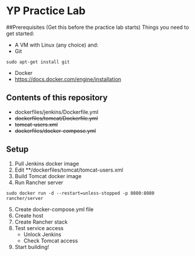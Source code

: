 # YP Practice Lab 
##Prerequisites (Get this before the practice lab starts)
Things you need to get started:
* A VM with Linux (any choice) and:
 * Git
```
sudo apt-get install git
```
 * Docker
  * https://docs.docker.com/engine/installation


## Contents of this repository
* dockerfiles/jenkins/Dockerfile.yml
* ~~dockerfiles/tomcat/Dockerfile.yml~~
 * ~~tomcat-users.xml~~
* ~~dockerfiles/docker-compose.yml~~
 
## Setup
1. Pull Jenkins docker image
2. Edit **/dockerfiles/tomcat/tomcat-users.xml
3. Build Tomcat docker image 
4. Run Rancher server
```
sudo docker run -d --restart=unless-stopped -p 8080:8080 rancher/server
```
5. Create docker-compose.yml file
6. Create host
7. Create Rancher stack
8. Test service access
   * Unlock Jenkins
   * Check Tomcat access
9. Start building!


